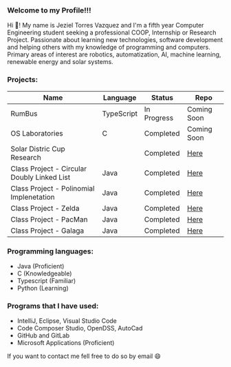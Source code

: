 ### Welcome to my Profile!!!

Hi	:wave:! My name is Jeziel Torres Vazquez and I'm a fifth year Computer Engineering student seeking a professional COOP, Internship or Research Project. Passionate
about learning new technologies, software development and helping others with my knowledge of
programming and computers. Primary areas of interest are robotics, automatization, AI, machine
learning, renewable energy and solar systems.

### Projects:
|Name                                         |Language                 |Status                   |Repo                   |
|---------------------------------------------|-------------------------|-------------------------|-----------------------|
|RumBus                                       |TypeScript               |In Progress              |Coming Soon|
|OS Laboratories                              |C                        |Completed                |Coming Soon|
|Solar Distric Cup Research                   |                         |Completed                |[Here](https://github.com/Jeziel18/Solar-Distric-Cup)|
|Class Project - Circular Doubly Linked List  |Java                     |Completed                |[Here](https://github.com/Jeziel18/SortedList)|
|Class Project - Polinomial Implenetation     |Java                     |Completed                |[Here](https://github.com/Jeziel18/Polinomial-Implenetation)|
|Class Project - Zelda                        |Java                     |Completed                |[Here](https://github.com/Jeziel18/Zelda-Proyect/tree/master)|
|Class Project - PacMan                       |Java                     |Completed                |[Here](https://github.com/Jeziel18/PacMan-Proyect)|
|Class Project - Galaga                       |Java                     |Completed                |[Here](https://github.com/Jeziel18/Galaga-Proyect)|

### Programming languages:
-  Java (Proficient)
-  C (Knowledgeable) 
-  Typescript (Familiar)
-  Python (Learning)
### Programs that I have used:
-  IntelliJ, Eclipse, Visual Studio Code
-  Code Composer Studio, OpenDSS, AutoCad
-  GitHub and GitLab
-  Microsoft Applications (Proficient)

If you want to contact me fell free to do so by email :smile:
<!--
**Jeziel18/Jeziel18** is a ✨ _special_ ✨ repository because its `README.md` (this file) appears on your GitHub profile.



-->
